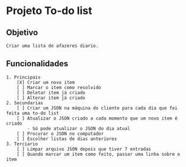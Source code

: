 # Projeto To-do list

## Objetivo
    Criar uma lista de afazeres diario.

## Funcionalidades
    1. Principais
        [X] Criar um novo item
        [ ] Marcar o item como resolvido
        [ ] Deletar item já criado
        [ ] Alterar item já criado
    2. Secundarias
        [ ] Criar um JSON na máquina do cliente para cada dia que foi feita uma to-do list
        [ ] Atualizar o JSON criado a cada momento que um novo item é criado
            - Só pode atualizar o JSON do dia atual
        [ ] Procurar o JSON no computador
        [ ] Escolher listas de dias anteriores
    3. Terciario
        [ ] Limpar arquivo JSON depois que tiver 7 entradas
        [ ] Quando marcar um item como feito, passar uma linha sobre o item

